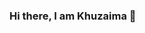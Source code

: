 ### Hi there, I am Khuzaima 👋

<!--
**khuzaimakt/khuzaimakt** is a ✨ _special_ ✨ repository because its `README.md` (this file) appears on your GitHub profile.

Here are some ideas to get you started:

- 🔭 I’m currently working on Python, C++
- 🌱 I’m currently learning Machine Learning 
- 💬 Ask me about Coding
- 📫 How to reach me: Linkedin: https://www.linkedin.com/in/khuzaima-tofeeq-530b08230/
- 😄 Pronouns: KT
- ⚡ Fun fact: Code, code until you succeed!
-->
